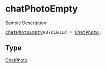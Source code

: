 # chatPhotoEmpty

Sample Description

<pre>
<a href="../constructor/chatPhotoEmpty.md">chatPhotoEmpty</a>#37c1011c = <a href="../type/ChatPhoto.md">ChatPhoto</a>;
</pre>

## Type

<a href="../type/ChatPhoto.md">ChatPhoto</a>
